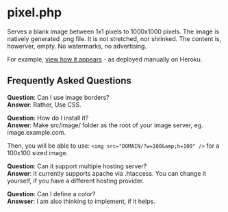 # pixel.php

Serves a blank image between 1x1 pixels to 1000x1000 pixels. The image is natively generated .png file.
It is not stretched, nor shrinked. The content is, howerver, empty. No watermarks, no advertising.

For example, [view how it appears](https://transparent-images.herokuapp.com/) - as deployed manually on Heroku.

## Frequently Asked Questions

**Question**: Can I use image borders?<br/>
**Answer**: Rather, Use CSS.

**Question**: How do I install it?<br/>
**Answer**: Make src/image/ folder as the root of your image server, eg. image.example.com.

Then, you will be able to use: `<img src="DOMAIN/?w=100&amp;h=100" />` for a 100x100 sized image.

**Question**: Can it support multiple hosting server?<br/>
**Answer**: It currently supports apache via .htaccess. You can change it yourself, if you have a different hosting provider.

**Question**: Can I define a color?<br/>
**Answser**: I am also thinking to implement, if it helps.
